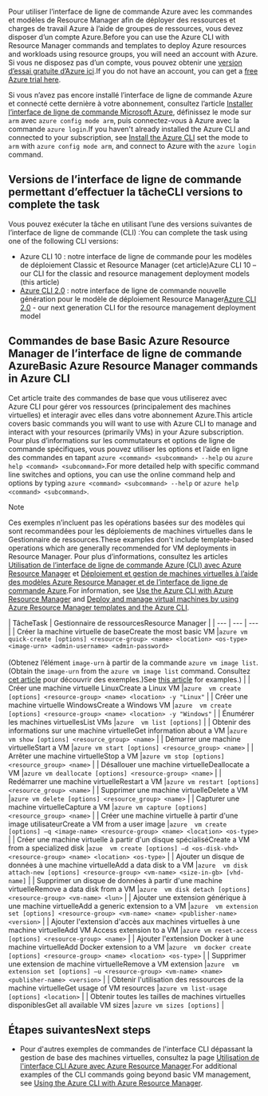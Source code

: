 <span data-ttu-id="06ccf-101">Pour utiliser l’interface de ligne de commande Azure avec les commandes et modèles de Resource Manager afin de déployer des ressources et charges de travail Azure à l’aide de groupes de ressources, vous devez disposer d’un compte Azure.</span><span class="sxs-lookup"><span data-stu-id="06ccf-101">Before you can use the Azure CLI with Resource Manager commands and templates to deploy Azure resources and workloads using resource groups, you will need an account with Azure.</span></span> <span data-ttu-id="06ccf-102">Si vous ne disposez pas d’un compte, vous pouvez obtenir une [version d’essai gratuite d’Azure ici](https://azure.microsoft.com/pricing/free-trial/).</span><span class="sxs-lookup"><span data-stu-id="06ccf-102">If you do not have an account, you can get a [free Azure trial here](https://azure.microsoft.com/pricing/free-trial/).</span></span>

<span data-ttu-id="06ccf-103">Si vous n’avez pas encore installé l’interface de ligne de commande Azure et connecté cette dernière à votre abonnement, consultez l’article [Installer l’interface de ligne de commande Microsoft Azure](../articles/cli-install-nodejs.md), définissez le mode sur `arm` avec `azure config mode arm`, puis connectez-vous à Azure avec la commande `azure login`.</span><span class="sxs-lookup"><span data-stu-id="06ccf-103">If you haven't already installed the Azure CLI and connected to your subscription, see [Install the Azure CLI](../articles/cli-install-nodejs.md) set the mode to `arm` with `azure config mode arm`, and connect to Azure with the `azure login` command.</span></span>

## <a name="cli-versions-to-complete-the-task"></a><span data-ttu-id="06ccf-104">Versions de l’interface de ligne de commande permettant d’effectuer la tâche</span><span class="sxs-lookup"><span data-stu-id="06ccf-104">CLI versions to complete the task</span></span>
<span data-ttu-id="06ccf-105">Vous pouvez exécuter la tâche en utilisant l’une des versions suivantes de l’interface de ligne de commande (CLI) :</span><span class="sxs-lookup"><span data-stu-id="06ccf-105">You can complete the task using one of the following CLI versions:</span></span>

- <span data-ttu-id="06ccf-106">Azure CLI 10 : notre interface de ligne de commande pour les modèles de déploiement Classic et Resource Manager (cet article)</span><span class="sxs-lookup"><span data-stu-id="06ccf-106">Azure CLI 10 – our CLI for the classic and resource management deployment models (this article)</span></span>
- <span data-ttu-id="06ccf-107">[Azure CLI 2.0](../articles/virtual-machines/linux/cli-manage.md) : notre interface de ligne de commande nouvelle génération pour le modèle de déploiement Resource Manager</span><span class="sxs-lookup"><span data-stu-id="06ccf-107">[Azure CLI 2.0](../articles/virtual-machines/linux/cli-manage.md) - our next generation CLI for the resource management deployment model</span></span>

## <a name="basic-azure-resource-manager-commands-in-azure-cli"></a><span data-ttu-id="06ccf-108">Commandes de base Basic Azure Resource Manager de l’interface de ligne de commande Azure</span><span class="sxs-lookup"><span data-stu-id="06ccf-108">Basic Azure Resource Manager commands in Azure CLI</span></span>
<span data-ttu-id="06ccf-109">Cet article traite des commandes de base que vous utiliserez avec Azure CLI pour gérer vos ressources (principalement des machines virtuelles) et interagir avec elles dans votre abonnement Azure.</span><span class="sxs-lookup"><span data-stu-id="06ccf-109">This article covers basic commands you will want to use with Azure CLI to manage and interact with your resources (primarily VMs) in your Azure subscription.</span></span>  <span data-ttu-id="06ccf-110">Pour plus d’informations sur les commutateurs et options de ligne de commande spécifiques, vous pouvez utiliser les options et l’aide en ligne des commandes en tapant `azure <command> <subcommand> --help` ou `azure help <command> <subcommand>`.</span><span class="sxs-lookup"><span data-stu-id="06ccf-110">For more detailed help with specific command line switches and options, you can use the online command help and options by typing `azure <command> <subcommand> --help` or `azure help <command> <subcommand>`.</span></span>

> [!NOTE]
> <span data-ttu-id="06ccf-111">Ces exemples n’incluent pas les opérations basées sur des modèles qui sont recommandées pour les déploiements de machines virtuelles dans le Gestionnaire de ressources.</span><span class="sxs-lookup"><span data-stu-id="06ccf-111">These examples don't include template-based operations which are generally recommended for VM deployments in Resource Manager.</span></span> <span data-ttu-id="06ccf-112">Pour plus d’informations, consultez les articles [Utilisation de l’interface de ligne de commande Azure (CLI) avec Azure Resource Manager](../articles/xplat-cli-azure-resource-manager.md) et [Déploiement et gestion de machines virtuelles à l’aide des modèles Azure Resource Manager et de l’interface de ligne de commande Azure](../articles/virtual-machines/linux/create-ssh-secured-vm-from-template.md?toc=%2fazure%2fvirtual-machines%2flinux%2ftoc.json).</span><span class="sxs-lookup"><span data-stu-id="06ccf-112">For information, see [Use the Azure CLI with Azure Resource Manager](../articles/xplat-cli-azure-resource-manager.md) and [Deploy and manage virtual machines by using Azure Resource Manager templates and the Azure CLI](../articles/virtual-machines/linux/create-ssh-secured-vm-from-template.md?toc=%2fazure%2fvirtual-machines%2flinux%2ftoc.json).</span></span>
> 
> 

| <span data-ttu-id="06ccf-113">Tâche</span><span class="sxs-lookup"><span data-stu-id="06ccf-113">Task</span></span> | <span data-ttu-id="06ccf-114">Gestionnaire de ressources</span><span class="sxs-lookup"><span data-stu-id="06ccf-114">Resource Manager</span></span> |
| --- | --- | --- |
| <span data-ttu-id="06ccf-115">Créer la machine virtuelle de base</span><span class="sxs-lookup"><span data-stu-id="06ccf-115">Create the most basic VM</span></span> |`azure vm quick-create [options] <resource-group> <name> <location> <os-type> <image-urn> <admin-username> <admin-password>`<br/><br/><span data-ttu-id="06ccf-116">(Obtenez l’élément `image-urn` à partir de la commande `azure vm image list`.</span><span class="sxs-lookup"><span data-stu-id="06ccf-116">(Obtain the `image-urn` from the `azure vm image list` command.</span></span> <span data-ttu-id="06ccf-117">Consultez [cet article](../articles/virtual-machines/linux/cli-ps-findimage.md?toc=%2fazure%2fvirtual-machines%2flinux%2ftoc.json) pour découvrir des exemples.)</span><span class="sxs-lookup"><span data-stu-id="06ccf-117">See [this article](../articles/virtual-machines/linux/cli-ps-findimage.md?toc=%2fazure%2fvirtual-machines%2flinux%2ftoc.json) for examples.)</span></span> |
| <span data-ttu-id="06ccf-118">Créer une machine virtuelle Linux</span><span class="sxs-lookup"><span data-stu-id="06ccf-118">Create a Linux VM</span></span> |`azure  vm create [options] <resource-group> <name> <location> -y "Linux"` |
| <span data-ttu-id="06ccf-119">Créer une machine virtuelle Windows</span><span class="sxs-lookup"><span data-stu-id="06ccf-119">Create a Windows VM</span></span> |`azure  vm create [options] <resource-group> <name> <location> -y "Windows"` |
| <span data-ttu-id="06ccf-120">Énumérer les machines virtuelles</span><span class="sxs-lookup"><span data-stu-id="06ccf-120">List VMs</span></span> |`azure  vm list [options]` |
| <span data-ttu-id="06ccf-121">Obtenir des informations sur une machine virtuelle</span><span class="sxs-lookup"><span data-stu-id="06ccf-121">Get information about a VM</span></span> |`azure  vm show [options] <resource_group> <name>` |
| <span data-ttu-id="06ccf-122">Démarrer une machine virtuelle</span><span class="sxs-lookup"><span data-stu-id="06ccf-122">Start a VM</span></span> |`azure vm start [options] <resource_group> <name>` |
| <span data-ttu-id="06ccf-123">Arrêter une machine virtuelle</span><span class="sxs-lookup"><span data-stu-id="06ccf-123">Stop a VM</span></span> |`azure vm stop [options] <resource_group> <name>` |
| <span data-ttu-id="06ccf-124">Désallouer une machine virtuelle</span><span class="sxs-lookup"><span data-stu-id="06ccf-124">Deallocate a VM</span></span> |`azure vm deallocate [options] <resource-group> <name>` |
| <span data-ttu-id="06ccf-125">Redémarrer une machine virtuelle</span><span class="sxs-lookup"><span data-stu-id="06ccf-125">Restart a VM</span></span> |`azure vm restart [options] <resource_group> <name>` |
| <span data-ttu-id="06ccf-126">Supprimer une machine virtuelle</span><span class="sxs-lookup"><span data-stu-id="06ccf-126">Delete a VM</span></span> |`azure vm delete [options] <resource_group> <name>` |
| <span data-ttu-id="06ccf-127">Capturer une machine virtuelle</span><span class="sxs-lookup"><span data-stu-id="06ccf-127">Capture a VM</span></span> |`azure vm capture [options] <resource_group> <name>` |
| <span data-ttu-id="06ccf-128">Créer une machine virtuelle à partir d'une image utilisateur</span><span class="sxs-lookup"><span data-stu-id="06ccf-128">Create a VM from a user image</span></span> |`azure  vm create [options] –q <image-name> <resource-group> <name> <location> <os-type>` |
| <span data-ttu-id="06ccf-129">Créer une machine virtuelle à partir d'un disque spécialisé</span><span class="sxs-lookup"><span data-stu-id="06ccf-129">Create a VM from a specialized disk</span></span> |`azue  vm create [options] –d <os-disk-vhd> <resource-group> <name> <location> <os-type>` |
| <span data-ttu-id="06ccf-130">Ajouter un disque de données à une machine virtuelle</span><span class="sxs-lookup"><span data-stu-id="06ccf-130">Add a data disk to a VM</span></span> |`azure  vm disk attach-new [options] <resource-group> <vm-name> <size-in-gb> [vhd-name]` |
| <span data-ttu-id="06ccf-131">Supprimer un disque de données à partir d'une machine virtuelle</span><span class="sxs-lookup"><span data-stu-id="06ccf-131">Remove a data disk from a VM</span></span> |`azure  vm disk detach [options] <resource-group> <vm-name> <lun>` |
| <span data-ttu-id="06ccf-132">Ajouter une extension générique à une machine virtuelle</span><span class="sxs-lookup"><span data-stu-id="06ccf-132">Add a generic extension to a VM</span></span> |`azure  vm extension set [options] <resource-group> <vm-name> <name> <publisher-name> <version>` |
| <span data-ttu-id="06ccf-133">Ajouter l'extension d'accès aux machines virtuelles à une machine virtuelle</span><span class="sxs-lookup"><span data-stu-id="06ccf-133">Add VM Access extension to a VM</span></span> |`azure vm reset-access [options] <resource-group> <name>` |
| <span data-ttu-id="06ccf-134">Ajouter l'extension Docker à une machine virtuelle</span><span class="sxs-lookup"><span data-stu-id="06ccf-134">Add Docker extension to a VM</span></span> |`azure  vm docker create [options] <resource-group> <name> <location> <os-type>` |
| <span data-ttu-id="06ccf-135">Supprimer une extension de machine virtuelle</span><span class="sxs-lookup"><span data-stu-id="06ccf-135">Remove a VM extension</span></span> |`azure  vm extension set [options] –u <resource-group> <vm-name> <name> <publisher-name> <version>` |
| <span data-ttu-id="06ccf-136">Obtenir l'utilisation des ressources de la machine virtuelle</span><span class="sxs-lookup"><span data-stu-id="06ccf-136">Get usage of VM resources</span></span> |`azure vm list-usage [options] <location>` |
| <span data-ttu-id="06ccf-137">Obtenir toutes les tailles de machines virtuelles disponibles</span><span class="sxs-lookup"><span data-stu-id="06ccf-137">Get all available VM sizes</span></span> |`azure vm sizes [options]` |

## <a name="next-steps"></a><span data-ttu-id="06ccf-138">Étapes suivantes</span><span class="sxs-lookup"><span data-stu-id="06ccf-138">Next steps</span></span>
* <span data-ttu-id="06ccf-139">Pour d'autres exemples de commandes de l'interface CLI dépassant la gestion de base des machines virtuelles, consultez la page [Utilisation de l'interface CLI Azure avec Azure Resource Manager](../articles/virtual-machines/azure-cli-arm-commands.md).</span><span class="sxs-lookup"><span data-stu-id="06ccf-139">For additional examples of the CLI commands going beyond basic VM management, see [Using the Azure CLI with Azure Resource Manager](../articles/virtual-machines/azure-cli-arm-commands.md).</span></span>
